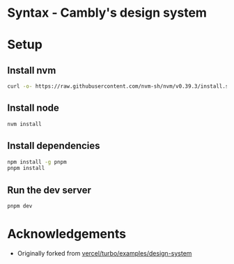 # Syntax - Cambly's design system

# Setup

## Install nvm

```bash
curl -o- https://raw.githubusercontent.com/nvm-sh/nvm/v0.39.3/install.sh | bash
```

## Install node

```bash
nvm install
```

## Install dependencies

```bash
npm install -g pnpm
pnpm install
```

## Run the dev server

```bash
pnpm dev
```

# Acknowledgements

- Originally forked from [vercel/turbo/examples/design-system](https://github.com/vercel/turbo/tree/main/examples/design-system)

